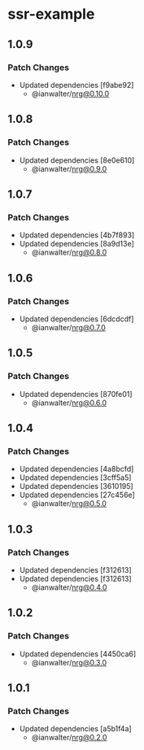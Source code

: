 # ssr-example

## 1.0.9

### Patch Changes

- Updated dependencies [f9abe92]
  - @ianwalter/nrg@0.10.0

## 1.0.8

### Patch Changes

- Updated dependencies [8e0e610]
  - @ianwalter/nrg@0.9.0

## 1.0.7

### Patch Changes

- Updated dependencies [4b7f893]
- Updated dependencies [8a9d13e]
  - @ianwalter/nrg@0.8.0

## 1.0.6

### Patch Changes

- Updated dependencies [6dcdcdf]
  - @ianwalter/nrg@0.7.0

## 1.0.5

### Patch Changes

- Updated dependencies [870fe01]
  - @ianwalter/nrg@0.6.0

## 1.0.4

### Patch Changes

- Updated dependencies [4a8bcfd]
- Updated dependencies [3cff5a5]
- Updated dependencies [3610195]
- Updated dependencies [27c456e]
  - @ianwalter/nrg@0.5.0

## 1.0.3

### Patch Changes

- Updated dependencies [f312613]
- Updated dependencies [f312613]
  - @ianwalter/nrg@0.4.0

## 1.0.2

### Patch Changes

- Updated dependencies [4450ca6]
  - @ianwalter/nrg@0.3.0

## 1.0.1

### Patch Changes

- Updated dependencies [a5b1f4a]
  - @ianwalter/nrg@0.2.0
